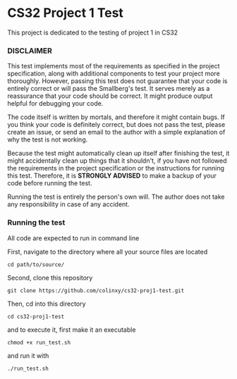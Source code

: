 # CS32 Project 1 Test

This project is dedicated to the testing of project 1 in CS32

### DISCLAIMER

This test implements most of the requirements as specified in
the project specification, along with additional components
to test your project more thoroughly.
However, passing this test does not guarantee that your code
is entirely correct or will pass the Smallberg's test. It
serves merely as a reassurance that your code should be correct.
It might produce output helpful for debugging your code.

The code itself is written by mortals, and therefore it might
contain bugs. If you think your code is definitely correct,
but does not pass the test, please create an issue, or send
an email to the author with a simple explanation of why
the test is not working.

Because the test might automatically clean up itself after
finishing the test, it might accidentally clean up things that
it shouldn't, if you have not followed the requirements in
the project specification or the instructions for running this
test. Therefore, it is **STRONGLY ADVISED** to make a backup
of your code before running the test.

Running the test is entirely the person's own will. The author
does not take any responsibility in case of any accident.


### Running the test

All code are expected to run in command line

First, navigate to the directory where all your source files
are located

`cd path/to/source/`

Second, clone this repository

`git clone https://github.com/colinxy/cs32-proj1-test.git`

Then, cd into this directory

`cd cs32-proj1-test`

and to execute it, first make it an executable

`chmod +x run_test.sh`

and run it with

`./run_test.sh`
